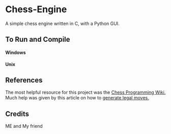 # Chess-Engine
A simple chess engine written in C, with a Python GUI.

## To Run and Compile
#### Windows
#### Unix

## References
The most helpful resource for this project was the [Chess Programming Wiki.](https://www.chessprogramming.org/Main_Page)
Much help was given by this article on how to 
[generate legal moves.](https://peterellisjones.com/posts/generating-legal-chess-moves-efficiently/)

## Credits
ME and My friend